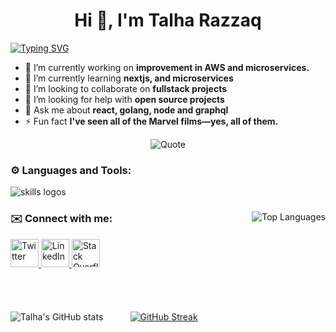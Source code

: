 <h1 align="center" font-size="36px">Hi 👋, I'm Talha Razzaq</h1>

[![Typing SVG](https://readme-typing-svg.demolab.com?font=Fira+Code&weight=600&size=30&pause=1000&center=true&vCenter=true&multiline=true&width=1000&height=70&lines=%3E+Passionate+software+engineer+from+Lahore%2C+Pakistan)](https://git.io/typing-svg)

- 🔭 I’m currently working on **improvement in AWS and microservices.**
- 🌱 I’m currently learning **nextjs, and microservices**
- 👯 I’m looking to collaborate on **fullstack projects**
- 🤝 I’m looking for help with **open source projects**
- 💬 Ask me about **react, golang, node and graphql**
- ⚡ Fun fact **I've seen all of the Marvel films—yes, all of them.**

<div align="center">
  <img src="https://github-readme-quotes-bay.vercel.app/quote?theme=dark&animation=grow_out_in" alt="Quote">
</div>

<h3 align="left">⚙️ Languages and Tools:</h3>
<p align="left">
<img src="https://skillicons.dev/icons?i=html,css,golang,bun,js,ts,tailwind,react,nextjs,nodejs,git,github,cpp,c,aws,graphql,postgres,postman,vscode,figma,npm,notion" alt="skills logos" />
</p>


<div align="left">
  <img align="right" valign="top" src="https://github-readme-stats.vercel.app/api/top-langs/?username=iamtalharazzaq&layout=compact" alt="Top Languages"/>
  <h3> ✉️ Connect with me: </h3>
  <a href="https://twitter.com/iamtalharazzaq/" target="_blank">
    <img src="https://cdn.jsdelivr.net/gh/devicons/devicon/icons/twitter/twitter-original.svg" width="45" height="45" alt="Twitter"/>
  </a>
  <a href="https://linkedin.com/in/talha-abdulrazzaq/" target="_blank">
    <img src="https://cdn.jsdelivr.net/gh/devicons/devicon/icons/linkedin/linkedin-original.svg" width="45" height="45" alt="LinkedIn"/>
  </a>
  <a href="https://stackoverflow.com/users/26370664/talha-razzaq" target="_blank">
    <img src="https://cdn.jsdelivr.net/gh/devicons/devicon/icons/stackoverflow/stackoverflow-original.svg" width="45" height="45" alt="Stack Overflow"/>
  </a>
</div>
<br>
<br>

<br>

<br>

<div align="">
  <img src="https://github-readme-stats.vercel.app/api?username=iamtalharazzaq&show_icons=true&theme=codeSTACKr" alt="Talha's GitHub stats">&nbsp;&nbsp;&nbsp;&nbsp;&nbsp;&nbsp;&nbsp;&nbsp;&nbsp;&nbsp;
  <a href="https://git.io/streak-stats">
    <img src="https://streak-stats.demolab.com/?user=iamtalharazzaq&theme=dark" alt="GitHub Streak">
  </a>
</div>






